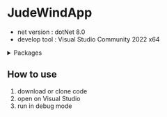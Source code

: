 # JudeWindApp
* net version : dotNet 8.0
* develop tool : Visual Studio Community 2022 x64

<details><summary>Packages</summary>
1. ASP.NET and Web Tools
2. C# Tool
3. Entity Framework Core Power Tools
4. GitHub Copilot
5. Microsoft JVM Debugger
6. NuGet Manager
7. Visual Studio IntelliCode
</details>

## How to use
1. download or clone code
2. open on Visual Studio
3. run in debug mode